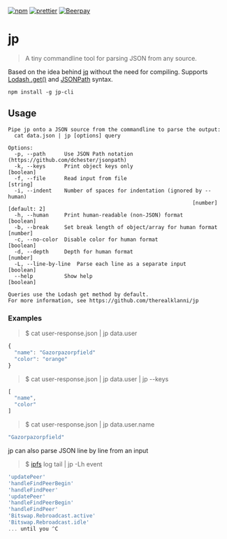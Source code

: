 [![npm](https://img.shields.io/npm/v/jp-cli.svg)](https://www.npmjs.com/package/jp-cli)
[![prettier](https://img.shields.io/badge/style-prettier-ff69b4.svg)](https://github.com/prettier/prettier)
[![Beerpay](https://img.shields.io/beerpay/therealklanni/jp.svg)](https://beerpay.io/therealklanni/jp)

# jp

> A tiny commandline tool for parsing JSON from any source.

Based on the idea behind [jq](https://github.com/stedolan/jq) without the need for compiling.
Supports [Lodash .get()](https://lodash.com/docs/4.17.2#get) and [JSONPath](https://github.com/dchester/jsonpath) syntax.

```
npm install -g jp-cli
```

## Usage

```
Pipe jp onto a JSON source from the commandline to parse the output:
  cat data.json | jp [options] query

Options:
  -p, --path      Use JSON Path notation (https://github.com/dchester/jsonpath)
  -k, --keys      Print object keys only                               [boolean]
  -f, --file      Read input from file                                  [string]
  -i, --indent    Number of spaces for indentation (ignored by --human)
                                                           [number] [default: 2]
  -h, --human     Print human-readable (non-JSON) format               [boolean]
  -b, --break     Set break length of object/array for human format     [number]
  -c, --no-color  Disable color for human format                       [boolean]
  -d, --depth     Depth for human format                                [number]
  -L, --line-by-line  Parse each line as a separate input              [boolean]
  --help          Show help                                            [boolean]

Queries use the Lodash get method by default.
For more information, see https://github.com/therealklanni/jp
```

### Examples


> $ cat user-response.json | jp data.user

```js
{
  "name": "Gazorpazorpfield"
  "color": "orange"
}
```

> $ cat user-response.json | jp data.user | jp --keys

```js
[
  "name",
  "color"
]
```

> $ cat user-response.json | jp data.user.name

```js
"Gazorpazorpfield"
```

jp can also parse JSON line by line from an input

> $ [ipfs](https://github.com/ipfs/ipfs) log tail | jp -Lh event

```js
'updatePeer'
'handleFindPeerBegin'
'handleFindPeer'
'updatePeer'
'handleFindPeerBegin'
'handleFindPeer'
'Bitswap.Rebroadcast.active'
'Bitswap.Rebroadcast.idle'
... until you ^C
```
